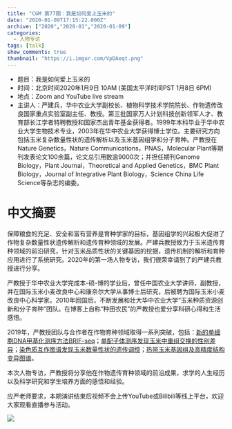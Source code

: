 ```yaml
---
title: "CGM 第77期：我是如何爱上玉米的"
date: "2020-01-09T17:15:22.000Z"
archive: ["2020","2020-01","2020-01-09"]
categories:
  - 人物专访
tags: [talk]
show_comments: true
thumbnail: "https://i.imgur.com/VpDAeqt.png"
---
```


- 题目：我是如何爱上玉米的
- 时间：北京时间2020年1月9日 10AM (美国太平洋时间PST 1月8日 6PM)
- 地点：Zoom and YouTube live stream
- 主讲人：严建兵，华中农业大学副校长、植物科学技术学院院长、作物遗传改良国家重点实验室副主任、教授。第三批国家万人计划科技创新领军人才、教育部长江学者特聘教授和国家杰出青年基金获得者。1999年本科毕业于华中农业大学生物技术专业，2003年在华中农业大学获得博士学位。主要研究方向包括玉米复杂数量性状的遗传解析以及玉米基因组学和分子育种。严教授在Nature Genetics，Nature Communications，PNAS，Molecular Plant等期刊发表论文100余篇，论文总引用数逾9000次；并担任期刊Genome Biology，Plant Journal，Theoretical and Applied Genetics，BMC Plant Biology，Journal of Integrative Plant Biology，Science China Life Science等杂志的编委。

# 中文摘要

保障粮食的充足、安全和富有营养是育种学家的目标，基因组学的兴起极大促进了作物复杂数量性状遗传解析和遗传育种领域的发展。严建兵教授致力于玉米遗传育种领域的前沿研究，针对玉米品质性状的关键基因的挖掘，遗传机制的解析和育种应用进行了系统研究。2020年的第一场人物专访，我们很荣幸请到了的严建兵教授进行分享。
 
严教授于华中农业大学完成本-硕-博的学业后，曾任中国农业大学讲师，副教授，并在国际玉米小麦改良中心和康奈尔大学从事博士后研究，后被聘为国际玉米小麦改良中心科学家。2010年回国后，不断发展和壮大华中农业大学“玉米种质资源创新和分子育种”团队。在博客上自称“种田农民”的严教授也爱分享科研心得和生活感悟。
 
2019年，严教授团队与合作者在作物育种领域取得一系列突破，包括：[新的单细胞DNA甲基化测序方法BRIF-seq](https://doi.org/10.1016/j.molp.2019.01.004)；[单配子体测序发现玉米中重组交换的性别差异](https://doi.org/10.1038/s41467-019-08786-x)；[染色质互作图谱发现玉米数量性状的遗传调控](https://doi.org/10.1038/s41467-019-10602-5)；[热带玉米基因组及高精度结构变异图谱](https://doi.org/10.1038/s41588-019-0427-6)。
 
本次人物专访，严教授将分享他在作物遗传育种领域的前沿成果，求学的人生经历以及科学研究和学生培养方面的感悟和经验。

应严老师要求，本期演讲结束后视频不会上传YouTube或Bilibili等线上平台，欢迎大家观看直播参与活动。

![](https://i.imgur.com/VpDAeqt.png)


